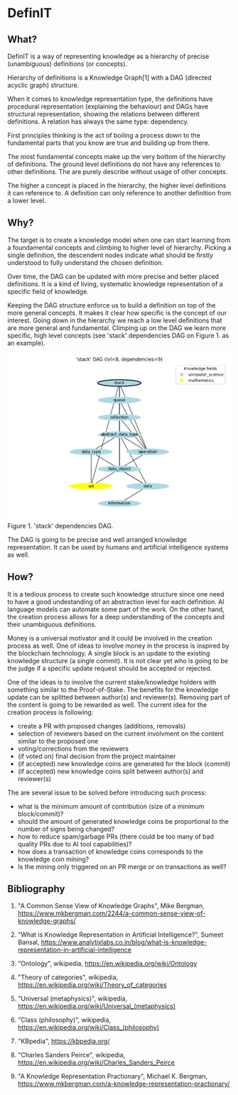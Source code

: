 # DefinIT

## What?

DefinIT is a way of representing knowledge as a hierarchy of precise (unambiguous) definitions (or concepts).

Hierarchy of definitions is a Knowledge Graph[1] with a DAG (directed acyclic graph) structure.

When it comes to knowledge representation type, the definitions have procedural 
representation (explaining the behaviour) and DAGs have structural representation, 
showing the relations between different definitions. 
A relation has always the same type: dependency.

First principles thinking is the act of boiling a process down to the 
fundamental parts that you know are true and building up from there.

The most fundamental concepts make up the very bottom of the hierarchy of definitions. 
The ground level definitions do not have any references to other definitions. 
The are purely describe without usage of other concepts. 

The higher a concept is placed in the hierarchy, the higher level definitions it can reference to. 
A definition can only reference to another definition from a lower level. 

## Why?

The target is to create a knowledge model when one can start learning from 
a foundamental concepts and climbing to higher level of hierarchy. 
Picking a single definition, the descendent nodes indicate what should be 
firstly understood to fully understand the chosen definition.

Over time, the DAG can be updated with more precise and better placed definitions. 
It is a kind of living, systematic knowledge representation of a specific field of knowledge.

Keeping the DAG structure enforce us to build a definition on top of the more general concepts. 
It makes it clear how specific is the concept of our interest. 
Going down in the hierarchy we reach a low level definitions that are more general and fundamental. 
Climping up on the DAG we learn more specific, high level concepts 
(see 'stack' dependencies DAG on Figure 1. as an example).

!['list' dependencies DAG](./dag_stack.png)  
Figure 1. 'stack' dependencies DAG.

The DAG is going to be precise and well arranged knowledge representation. 
It can be used by humans and artificial intelligence systems as well.

## How?

It is a tedious process to create such knowledge structure since one need to have 
a good undestanding of an abstraction level for each definition. 
AI language models can automate some part of the work. 
On the other hand, the creation process allows for a deep understanding 
of the concepts and their unambiguous definitions.

Money is a universal motivator and it could be involved in the creation process as well. 
One of ideas to involve money in the process is inspired by the blockchain technology. 
A single block is an update to the existing knowledge structure (a single commit). 
It is not clear yet who is going to be the judge if a specific update request 
should be accepted or rejected.

One of the ideas is to involve the current stake/knowledge holders 
with something similar to the Proof-of-Stake. 
The benefits for the knowledge update can be splitted between author(s) and reviewer(s). 
Removing part of the content is going to be rewarded as well. 
The current idea for the creation process is following:

- create a PR with proposed changes (additions, removals)
- selection of reviewers based on the current involvment on the content similar to the proposed one
- voting/corrections from the reviewers
- (if voted on) final decision from the project maintainer
- (if accepted) new knowledge coins are generated for the block (commit)
- (if accepted) new knowledge coins split between author(s) and reviewer(s)

The are several issue to be solved before introducing such process:
- what is the minimum amount of contribution (size of a minimum block/commit)?
- should the amount of generated knowledge coins be proportional to the number of signs being changed? 
- how to reduce spam/garbage PRs (there could be too many of bad quality PRs due to AI tool capabilities)?
- how does a transaction of knowledge coins corresponds to the knowledge coin mining?
- Is the mining only triggered on an PR merge or on transactions as well?

## Bibliography

1. "A Common Sense View of Knowledge Graphs", Mike Bergman, https://www.mkbergman.com/2244/a-common-sense-view-of-knowledge-graphs/

2. "What is Knowledge Representation in Artificial Intelligence?", 
Sumeet Bansal, https://www.analytixlabs.co.in/blog/what-is-knowledge-representation-in-artificial-intelligence

3. "Ontology", wikipedia, https://en.wikipedia.org/wiki/Ontology

4. "Theory of categories", wikipedia, https://en.wikipedia.org/wiki/Theory_of_categories

5. "Universal (metaphysics)", wikipedia, https://en.wikipedia.org/wiki/Universal_(metaphysics)

6. "Class (philosophy)", wikipedia, https://en.wikipedia.org/wiki/Class_(philosophy)

7. "KBpedia", https://kbpedia.org/

8. "Charles Sanders Peirce", wikipedia, https://en.wikipedia.org/wiki/Charles_Sanders_Peirce

9. "A Knowledge Representation Practionary", Michael K. Bergman, https://www.mkbergman.com/a-knowledge-representation-practionary/
